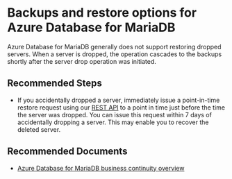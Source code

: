 <properties
    pageTitle="Backups and restore options for Azure Database for MariaDB"
    description="Backups and restore options for Azure Database for MariaDB"
    service="microsoft.dbformariadb"
    resource="servers"
    authors="jan-eng"
    ms.author="janeng"
    displayOrder="160"
    selfHelpType="generic"
    supportTopicIds="32640149"
    resourceTags="servers, databases"
    productPesIds="16617"
    cloudEnvironments="public"
    articleId="eb1cfd84-8c36-4b22-84c9-5a27fb7cd5b4"
/>

# Backups and restore options for Azure Database for MariaDB

Azure Database for MariaDB generally does not support restoring dropped servers. When a server is dropped, the operation cascades to the backups shortly after the server drop operation was initiated.

## **Recommended Steps**

* If you accidentally dropped a server, immediately issue a point-in-time restore request using our [REST API](https://docs.microsoft.com/rest/api/mariadb/servers/create#create-a-database-as-a-point-in-time-restore) to a point in time just before the time the server was dropped. You can issue this request within 7 days of accidentally dropping a server. This may enable you to recover the deleted server.

## **Recommended Documents**

* [Azure Database for MariaDB business continuity overview](https://docs.microsoft.com/azure/mariadb/concepts-business-continuity)
